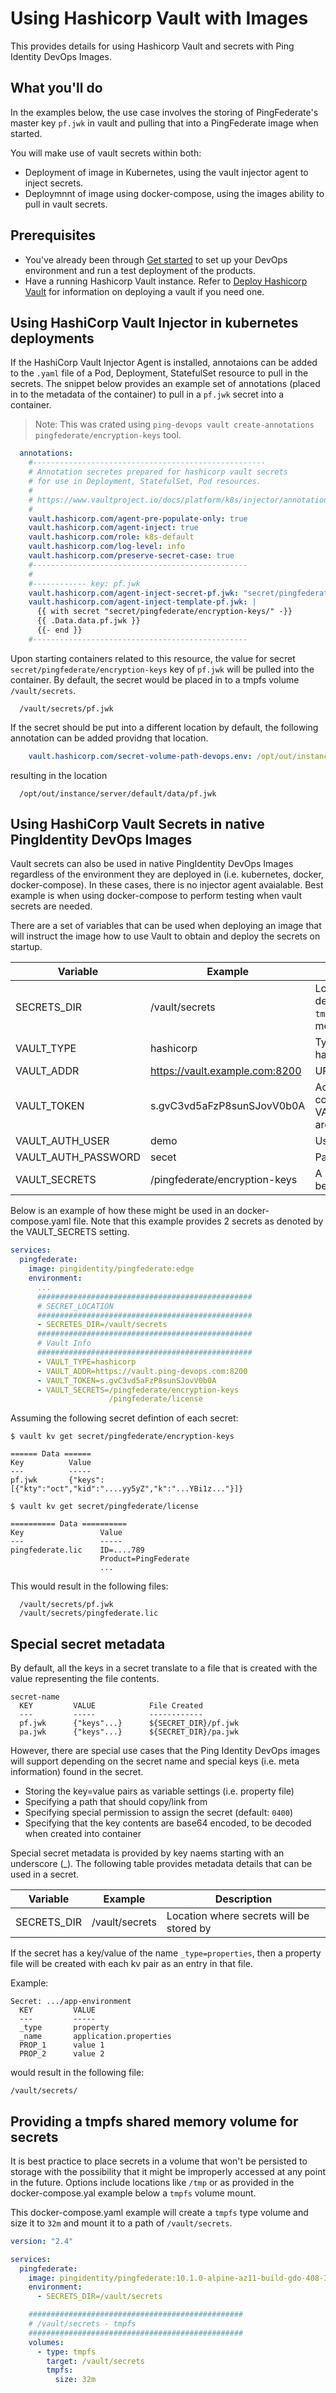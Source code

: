 # Using Hashicorp Vault with Images

This provides details for using Hashicorp Vault and secrets with Ping Identity DevOps Images.

## What you'll do

In the examples below, the use case involves the storing of PingFederate's master key `pf.jwk` in vault and pulling that into a PingFederate image when started.

You will make use of vault secrets within both:
- Deployment of image in Kubernetes, using the vault injector agent to inject secrets.
- Deploymnnt of image using docker-compose, using the images ability to pull in vault secrets.

## Prerequisites

- You've already been through [Get started](getStarted.md) to set up your DevOps environment and run a test deployment of the products.
- Have a running Hashicorp Vault instance.  Refer to [Deploy Hashicorp Vault](deployVault.md) for information on deploying a vault if you need one.

## Using HashiCorp Vault Injector in kubernetes deployments

If the HashiCorp Vault Injector Agent is installed, annotaions can be added to the `.yaml` file of a Pod, Deployment, StatefulSet resource to pull in the secrets.  The snippet below provides an example set of annotations (placed in to the metadata of the container) to pull in a `pf.jwk` secret into a container.

> Note: This was crated using `ping-devops vault create-annotations pingfederate/encryption-keys` tool.

``` yaml
  annotations:
    #----------------------------------------------------
    # Annotation secretes prepared for hashicorp vault secrets
    # for use in Deployment, StatefulSet, Pod resources.
    #
    # https://www.vaultproject.io/docs/platform/k8s/injector/annotations
    #
    vault.hashicorp.com/agent-pre-populate-only: true
    vault.hashicorp.com/agent-inject: true
    vault.hashicorp.com/role: k8s-default
    vault.hashicorp.com/log-level: info
    vault.hashicorp.com/preserve-secret-case: true
    #------------------------------------------------
    #
    #------------ key: pf.jwk
    vault.hashicorp.com/agent-inject-secret-pf.jwk: "secret/pingfederate/encryption-keys/"
    vault.hashicorp.com/agent-inject-template-pf.jwk: |
      {{ with secret "secret/pingfederate/encryption-keys/" -}}
      {{ .Data.data.pf.jwk }}
      {{- end }}
    #------------------------------------------------
```

Upon starting containers related to this resource, the value for secret `secret/pingfederate/encryption-keys` key of `pf.jwk` will be pulled into the container.  By default, the secret would be placed in to a tmpfs volume `/vault/secrets`.

```
  /vault/secrets/pf.jwk
```

If the secret should be put into a different location by default, the following annotation can be added providng that location.

``` yaml
    vault.hashicorp.com/secret-volume-path-devops.env: /opt/out/instance/server/default/data`
```

resulting in the location

```
  /opt/out/instance/server/default/data/pf.jwk
```

## Using HashiCorp Vault Secrets in native PingIdentity DevOps Images

Vault secrets can also be used in native PingIdentity DevOps Images regardless of the environment they are deployed in (i.e. kubernetes, docker, docker-compose).  In these cases, there is no injector agent avaialable.  Best example is when using docker-compose to perform testing when vault secrets are needed.

There are a set of variables that can be used when deploying an image that will instruct the image how to use Vault to obtain and deploy the secrets on startup.

| Variable            | Example     | Description
| ------------------- | ----------- | ---------------------------------
| SECRETS_DIR         | /vault/secrets    | Location where secrets will be stored by default.  Please see section below on using a `tmpfs` mounted filesystem to store secrets in a memory location.
| VAULT_TYPE          | hashicorp   | Type of vault used. Currently supporting hashicorp.
| VAULT_ADDR          | https://vault.example.com:8200 | URL for the vault with secrets
| VAULT_TOKEN         | s.gvC3vd5aFzP8sunSJovV0b0A     | Active token used to authticate/authorize container to vault.  Optional if VAULT_AUTH_USER/VAULT_AUTH_PASSWORD are provided.
| VAULT_AUTH_USER     | demo                           | Username of internal vault identity
| VAULT_AUTH_PASSWORD | secet                          | Password of internal vault identity
| VAULT_SECRETS       | /pingfederate/encryption-keys  | A list of secrets to pull into the container.  Must be the full secret path used in vault.

Below is an example of how these might be used in an docker-compose.yaml file.  Note that this example provides 2 secrets as denoted by the VAULT_SECRETS setting.

``` yaml
services:
  pingfederate:
    image: pingidentity/pingfederate:edge
    environment:
      ...
      ################################################
      # SECRET_LOCATION
      ################################################
      - SECRETES_DIR=/vault/secrets
      ################################################
      # Vault Info
      ################################################
      - VAULT_TYPE=hashicorp
      - VAULT_ADDR=https://vault.ping-devops.com:8200
      - VAULT_TOKEN=s.gvC3vd5aFzP8sunSJovV0b0A
      - VAULT_SECRETS=/pingfederate/encryption-keys
                      /pingfederate/license

```

Assuming the following secret defintion of each secret:

```
$ vault kv get secret/pingfederate/encryption-keys

====== Data ======
Key          Value
---          -----
pf.jwk       {"keys":[{"kty":"oct","kid":"....yy5yZ","k":"...YBi1z..."}]}

$ vault kv get secret/pingfederate/license

========== Data ==========
Key                 Value
---                 -----
pingfederate.lic    ID=....789
                    Product=PingFederate
                    ...
```

This would result in the following files:

```
  /vault/secrets/pf.jwk
  /vault/secrets/pingfederate.lic
```

## Special secret metadata

By default, all the keys in a secret translate to a file that is created with the value representing the file contents.

```
secret-name
  KEY         VALUE            File Created
  ---         -----            ------------
  pf.jwk      {"keys"...}      ${SECRET_DIR}/pf.jwk
  pa.jwk      {"keys"...}      ${SECRET_DIR}/pa.jwk
```

However, there are special use cases that the Ping Identity DevOps images will support depending on the secret name and special keys (i.e. meta information) found in the secret.
- Storing the key=value pairs as variable settings (i.e. property file)
- Specifying a path that should copy/link from
- Specifying special permission to assign the secret (default: `0400`)
- Specifying that the key contents are base64 encoded, to be decoded when created into container

Special secret metadata is provided by key naems starting with an underscore (_).  The following table provides metadata details that can be used in a secret.

| Variable            | Example     | Description
| ------------------- | ----------- | ---------------------------------
| SECRETS_DIR         | /vault/secrets    | Location where secrets will be stored by

If the secret has a key/value of the name `_type=properties`, then a property file will be created with each kv pair as an entry in that file.

Example:

```
Secret: .../app-environment
  KEY         VALUE
  ---         -----
  _type       property
  _name       application.properties
  PROP_1      value 1
  PROP_2      value 2
```

would result in the following file:

```
/vault/secrets/
```

## Providing a tmpfs shared memory volume for secrets

It is best practice to place secrets in a volume that won't be persisted to storage with the possibility that it might be improperly accessed at any point in the future.  Options include locations like `/tmp` or as provided in the docker-compose.yal example below a `tmpfs` volume mount.

This docker-compose.yaml example will create a `tmpfs` type volume and size it to `32m` and mount it to a path of `/vault/secrets`.

``` yaml
version: "2.4"

services:
  pingfederate:
    image: pingidentity/pingfederate:10.1.0-alpine-az11-build-gdo-408-3051
    environment:
      - SECRETS_DIR=/vault/secrets

    ################################################
    # /vault/secrets - tmpfs
    ################################################
    volumes:
      - type: tmpfs
        target: /vault/secrets
        tmpfs:
          size: 32m
```



